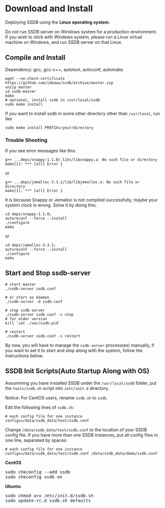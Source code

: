 # Download and Install

Deploying SSDB using the __Linux operating system__.

<div class="alert alert-warning">
Do not run SSDB server on Windows system for a production environment. If you wish to stick with Windows system, please run a Linux virtual machine on Windows, and run SSDB server on that Linux.
</div>

## Compile and Install

Dependency: gcc, gcc-c++, autotool, autoconf, automake.

	wget --no-check-certificate https://github.com/ideawu/ssdb/archive/master.zip
	unzip master
	cd ssdb-master
	make
	# optional, install ssdb in /usr/local/ssdb
	sudo make install

If you want to install ssdb in some other directory other than `/usr/local`, run like

	sudo make install PREFIX=/your/directory

### Trouble Shooting

If you see error messages like this:

	g++ ...deps/snappy-1.1.0/.libs/libsnappy.a: No such file or directory
	make[1]: *** [all] Error 1

or

	g++ ...deps/jemalloc-3.3.1/lib/libjemalloc.a: No such file or directory
	make[1]: *** [all] Error 1
 
It is because Snappy or Jemalloc is not compiled successfully, maybe your system clock is wrong. Solve it by doing this:

    cd deps/snappy-1.1.0;
	autoreconf --force --install
	./configure
	make

or

    cd deps/jemalloc-3.3.1;
	autoreconf --force --install
	./configure
	make

## Start and Stop ssdb-server

	# start master
	./ssdb-server ssdb.conf
	
	# or start as daemon
	./ssdb-server -d ssdb.conf
	
	# stop ssdb-server
	./ssdb-server ssdb.conf -s stop
	# for older version
	kill `cat ./var/ssdb.pid`
	
	# restart
	./ssdb-server ssdb.conf -s restart


By now, you will have to manage the ```ssdb-server``` process(es) manually, if you want to set it to start and stop along with the system, follow the instructions below.

## SSDB Init Scripts(Auto Startup Along with OS)

Assumming you have installed SSDB under the ```/usr/local/ssdb``` folder, put the ```tools/ssdb.sh``` script into ```/etc/init.d``` directory.

<div class="alert alert-warning">
Notice: For CentOS users, rename <code>ssdb.sh</code> to <code>ssdb</code>.
</div>

Edit the following lines of ```ssdb.sh```:

	# each config file for one instance
	configs=/data/ssdb_data/test/ssdb.conf

Change ```/data/ssdb_data/test/ssdb.conf``` to the location of your SSDB config file. If you have more than one SSDB instances, put all config files in one line, separated by spaces:

	# each config file for one instance
	configs=/data/ssdb_data/test/ssdb.conf /data/ssdb_data/demo/ssdb.conf

__CentOS__

<pre>
sudo chkconfig --add ssdb
sudo chkconfig ssdb on
</pre>

__Ubuntu__

<pre>
sudo chmod a+x /etc/init.d/ssdb.sh
sudo update-rc.d ssdb.sh defaults
</pre>
